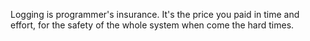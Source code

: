 Logging is programmer's insurance. It's the price you paid in time and effort, for the safety of the whole system when come the hard times. 



